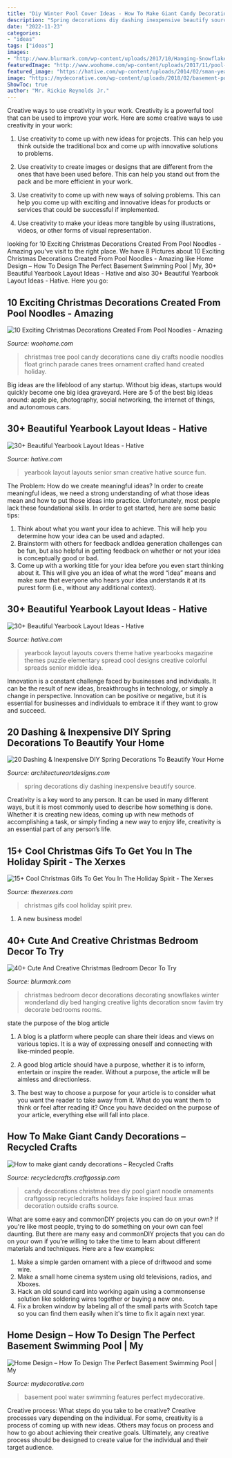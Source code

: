 ```yaml
---
title: "Diy Winter Pool Cover Ideas - How To Make Giant Candy Decorations – Recycled Crafts"
description: "Spring decorations diy dashing inexpensive beautify source"
date: "2022-11-23"
categories:
- "ideas"
tags: ["ideas"]
images:
- "http://www.blurmark.com/wp-content/uploads/2017/10/Hanging-Snowflakes-To-Decor-Bedroom.jpg"
featuredImage: "http://www.woohome.com/wp-content/uploads/2017/11/pool-noodle-projects-for-christmas-4.jpg"
featured_image: "https://hative.com/wp-content/uploads/2014/02/sman-yearbook-layout-design-22.jpg"
image: "https://mydecorative.com/wp-content/uploads/2018/02/basement-pool-water-features.png"
ShowToc: true
author: "Mr. Rickie Reynolds Jr."
---
```



Creative ways to use creativity in your work.
Creativity is a powerful tool that can be used to improve your work. Here are some creative ways to use creativity in your work:
1. Use creativity to come up with new ideas for projects. This can help you think outside the traditional box and come up with innovative solutions to problems.

2. Use creativity to create images or designs that are different from the ones that have been used before. This can help you stand out from the pack and be more efficient in your work.

3. Use creativity to come up with new ways of solving problems. This can help you come up with exciting and innovative ideas for products or services that could be successful if implemented.

4. Use creativity to make your ideas more tangible by using illustrations, videos, or other forms of visual representation.

	

		
looking for 10 Exciting Christmas Decorations Created From Pool Noodles - Amazing you've visit to the right place. We have 8 Pictures about 10 Exciting Christmas Decorations Created From Pool Noodles - Amazing like Home Design – How To Design The Perfect Basement Swimming Pool | My, 30+ Beautiful Yearbook Layout Ideas - Hative and also 30+ Beautiful Yearbook Layout Ideas - Hative. Here you go:
		
    
## 10 Exciting Christmas Decorations Created From Pool Noodles - Amazing

<img loading=lazy src="http://www.woohome.com/wp-content/uploads/2017/11/pool-noodle-projects-for-christmas-4.jpg" onerror="this.onerror=null;this.src='https://tse4.mm.bing.net/th?id=OIP.cj1aqKVhHVu8nPQTrZ6CmQHaJ4&amp;pid=15.1';" alt="10 Exciting Christmas Decorations Created From Pool Noodles - Amazing">

_Source: woohome.com_

>christmas tree pool candy decorations cane diy crafts noodle noodles float grinch parade canes trees ornament crafted hand created holiday. 

	

Big ideas are the lifeblood of any startup. Without big ideas, startups would quickly become one big idea graveyard. Here are 5 of the best big ideas around: apple pie, photography, social networking, the internet of things, and autonomous cars.

    
## 30+ Beautiful Yearbook Layout Ideas - Hative

<img loading=lazy src="https://hative.com/wp-content/uploads/2014/02/sman-yearbook-layout-design-22.jpg" onerror="this.onerror=null;this.src='https://tse3.mm.bing.net/th?id=OIP.9CUXlG63Un6UFbq8-AOsNAHaKd&amp;pid=15.1';" alt="30+ Beautiful Yearbook Layout Ideas - Hative">

_Source: hative.com_

>yearbook layout layouts senior sman creative hative source fun. 

	

The Problem: How do we create meaningful ideas?
In order to create meaningful ideas, we need a strong understanding of what those ideas mean and how to put those ideas into practice. Unfortunately, most people lack these foundational skills. In order to get started, here are some basic tips: 
1. Think about what you want your idea to achieve. This will help you determine how your idea can be used and adapted. 
2. Brainstorm with others for feedback andIdea generation challenges can be fun, but also helpful in getting feedback on whether or not your idea is conceptually good or bad. 
3. Come up with a working title for your idea before you even start thinking about it. This will give you an idea of what the word “idea” means and make sure that everyone who hears your idea understands it at its purest form (i.e., without any additional context).

    
## 30+ Beautiful Yearbook Layout Ideas - Hative

<img loading=lazy src="https://hative.com/wp-content/uploads/2014/02/yearbook-cover-design-25.jpg" onerror="this.onerror=null;this.src='https://tse2.mm.bing.net/th?id=OIP.K1rGCEZen8nEOlpNyK1wmAHaJ4&amp;pid=15.1';" alt="30+ Beautiful Yearbook Layout Ideas - Hative">

_Source: hative.com_

>yearbook layout layouts covers theme hative yearbooks magazine themes puzzle elementary spread cool designs creative colorful spreads senior middle idea. 

	

Innovation is a constant challenge faced by businesses and individuals. It can be the result of new ideas, breakthroughs in technology, or simply a change in perspective. Innovation can be positive or negative, but it is essential for businesses and individuals to embrace it if they want to grow and succeed.

    
## 20 Dashing &amp; Inexpensive DIY Spring Decorations To Beautify Your Home

<img loading=lazy src="https://www.architectureartdesigns.com/wp-content/uploads/2016/02/11-56.jpg" onerror="this.onerror=null;this.src='https://tse4.mm.bing.net/th?id=OIP.TI26z1TZVPYAd5yftzAZlgHaLH&amp;pid=15.1';" alt="20 Dashing &amp; Inexpensive DIY Spring Decorations To Beautify Your Home">

_Source: architectureartdesigns.com_

>spring decorations diy dashing inexpensive beautify source. 

	

Creativity is a key word to any person. It can be used in many different ways, but it is most commonly used to describe how something is done. Whether it is creating new ideas, coming up with new methods of accomplishing a task, or simply finding a new way to enjoy life, creativity is an essential part of any person’s life.

    
## 15+ Cool Christmas Gifs To Get You In The Holiday Spirit - The Xerxes

<img loading=lazy src="http://thexerxes.com/wp-content/uploads/2015/11/14.gif" onerror="this.onerror=null;this.src='https://tse2.mm.bing.net/th?id=OIP.fuAsyN3ETM-Y2Qmr8XLo3wHaLH&amp;pid=15.1';" alt="15+ Cool Christmas Gifs To Get You In The Holiday Spirit - The Xerxes">

_Source: thexerxes.com_

>christmas gifs cool holiday spirit prev. 

	

1. A new business model 

    
## 40+ Cute And Creative Christmas Bedroom Decor To Try

<img loading=lazy src="http://www.blurmark.com/wp-content/uploads/2017/10/Hanging-Snowflakes-To-Decor-Bedroom.jpg" onerror="this.onerror=null;this.src='https://tse1.mm.bing.net/th?id=OIP.IogBQjsZ6o9JxfEZxnxMbgHaJ4&amp;pid=15.1';" alt="40+ Cute And Creative Christmas Bedroom Decor To Try">

_Source: blurmark.com_

>christmas bedroom decor decorations decorating snowflakes winter wonderland diy bed hanging creative lights decoration snow favim try decorate bedrooms rooms. 

	

state the purpose of the blog article
1. A blog is a platform where people can share their ideas and views on various topics. It is a way of expressing oneself and connecting with like-minded people.
2. A good blog article should have a purpose, whether it is to inform, entertain or inspire the reader. Without a purpose, the article will be aimless and directionless.

3. The best way to choose a purpose for your article is to consider what you want the reader to take away from it. What do you want them to think or feel after reading it? Once you have decided on the purpose of your article, everything else will fall into place.

    
## How To Make Giant Candy Decorations – Recycled Crafts

<img loading=lazy src="https://i0.wp.com/recycledcrafts.craftgossip.com/files/2015/07/tree-candy.jpg?fit=569%2C808" onerror="this.onerror=null;this.src='https://tse1.mm.bing.net/th?id=OIP.iTbx_GA0nTImC0VNQ7_ugwHaKh&amp;pid=15.1';" alt="How to make giant candy decorations – Recycled Crafts">

_Source: recycledcrafts.craftgossip.com_

>candy decorations christmas tree diy pool giant noodle ornaments craftgossip recycledcrafts holidays fake inspired faux xmas decoration outside crafts source. 

	

What are some easy and commonDIY projects you can do on your own?
If you're like most people, trying to do something on your own can feel daunting. But there are many easy and commonDIY projects that you can do on your own if you're willing to take the time to learn about different materials and techniques. Here are a few examples:
1. Make a simple garden ornament with a piece of driftwood and some wire.
2. Make a small home cinema system using old televisions, radios, and Xboxes.
3. Hack an old sound card into working again using a commonsense solution like soldering wires together or buying a new one.
4. Fix a broken window by labeling all of the small parts with Scotch tape so you can find them easily when it's time to fix it again next year.

    
## Home Design – How To Design The Perfect Basement Swimming Pool | My

<img loading=lazy src="https://mydecorative.com/wp-content/uploads/2018/02/basement-pool-water-features.png" onerror="this.onerror=null;this.src='https://tse1.mm.bing.net/th?id=OIP.vLqDtmH730bvZgrgE01_jwHaD_&amp;pid=15.1';" alt="Home Design – How To Design The Perfect Basement Swimming Pool | My">

_Source: mydecorative.com_

>basement pool water swimming features perfect mydecorative. 

	

Creative process: What steps do you take to be creative?
Creative processes vary depending on the individual. For some, creativity is a process of coming up with new ideas. Others may focus on process and how to go about achieving their creative goals. Ultimately, any creative process should be designed to create value for the individual and their target audience.

